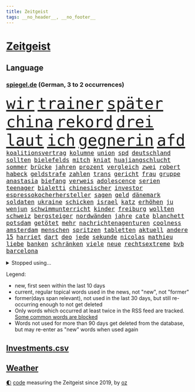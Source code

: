 ```yaml
---
title: Zeitgeist
tags: __no_header__, __no_footer__
---
```


# [Zeitgeist](https://oliz.io/zeitgeist/)

## Language

<h3><a href="https://www.spiegel.de" target="_blank">spiegel.de</a> (German, 3 to 2 occurrences)</h3>
<p style="font-family:monospace">
<span style="font-size:32pt"><a href="news_links.html#wir" class="current">wir</a></span>
<span style="font-size:32pt"><a href="news_links.html#trainer" class="current">trainer</a></span>
<span style="font-size:32pt"><a href="news_links.html#später" class="current">später</a></span>
<span style="font-size:32pt"><a href="news_links.html#china" class="current">china</a></span>
<span style="font-size:32pt"><a href="news_links.html#rekord" class="current">rekord</a></span>
<span style="font-size:32pt"><a href="news_links.html#drei" class="current">drei</a></span>
<span style="font-size:32pt"><a href="news_links.html#laut" class="current">laut</a></span>
<span style="font-size:32pt"><a href="news_links.html#ich" class="current">ich</a></span>
<span style="font-size:32pt"><a href="news_links.html#gegnerin" class="current">gegnerin</a></span>
<span style="font-size:32pt"><a href="news_links.html#afd" class="current">afd</a></span>
<br>
<span style="font-size:12pt"><a href="news_links.html#koalitionsvertrag" class="current">koalitionsvertrag</a></span>
<span style="font-size:12pt"><a href="news_links.html#kolumne" class="current">kolumne</a></span>
<span style="font-size:12pt"><a href="news_links.html#union" class="current">union</a></span>
<span style="font-size:12pt"><a href="news_links.html#spd" class="current">spd</a></span>
<span style="font-size:12pt"><a href="news_links.html#deutschland" class="current">deutschland</a></span>
<span style="font-size:12pt"><a href="news_links.html#sollten" class="current">sollten</a></span>
<span style="font-size:12pt"><a href="news_links.html#bielefelds" class="new">bielefelds</a></span>
<span style="font-size:12pt"><a href="news_links.html#mitch" class="current">mitch</a></span>
<span style="font-size:12pt"><a href="news_links.html#kniat" class="new">kniat</a></span>
<span style="font-size:12pt"><a href="news_links.html#huajiangschlucht" class="new">huajiangschlucht</a></span>
<span style="font-size:12pt"><a href="news_links.html#sommer" class="current">sommer</a></span>
<span style="font-size:12pt"><a href="news_links.html#brücke" class="current">brücke</a></span>
<span style="font-size:12pt"><a href="news_links.html#jahren" class="current">jahren</a></span>
<span style="font-size:12pt"><a href="news_links.html#prozent" class="current">prozent</a></span>
<span style="font-size:12pt"><a href="news_links.html#vergleich" class="current">vergleich</a></span>
<span style="font-size:12pt"><a href="news_links.html#zwei" class="current">zwei</a></span>
<span style="font-size:12pt"><a href="news_links.html#robert" class="current">robert</a></span>
<span style="font-size:12pt"><a href="news_links.html#habeck" class="current">habeck</a></span>
<span style="font-size:12pt"><a href="news_links.html#geldstrafe" class="current">geldstrafe</a></span>
<span style="font-size:12pt"><a href="news_links.html#zahlen" class="current">zahlen</a></span>
<span style="font-size:12pt"><a href="news_links.html#trans" class="current">trans</a></span>
<span style="font-size:12pt"><a href="news_links.html#gericht" class="current">gericht</a></span>
<span style="font-size:12pt"><a href="news_links.html#frau" class="current">frau</a></span>
<span style="font-size:12pt"><a href="news_links.html#gruppe" class="current">gruppe</a></span>
<span style="font-size:12pt"><a href="news_links.html#anastasia" class="new">anastasia</a></span>
<span style="font-size:12pt"><a href="news_links.html#biefang" class="new">biefang</a></span>
<span style="font-size:12pt"><a href="news_links.html#verweis" class="current">verweis</a></span>
<span style="font-size:12pt"><a href="news_links.html#adolescence" class="current">adolescence</a></span>
<span style="font-size:12pt"><a href="news_links.html#serien" class="current">serien</a></span>
<span style="font-size:12pt"><a href="news_links.html#teenager" class="current">teenager</a></span>
<span style="font-size:12pt"><a href="news_links.html#bialetti" class="new">bialetti</a></span>
<span style="font-size:12pt"><a href="news_links.html#chinesischer" class="current">chinesischer</a></span>
<span style="font-size:12pt"><a href="news_links.html#investor" class="current">investor</a></span>
<span style="font-size:12pt"><a href="news_links.html#espressokocherhersteller" class="new">espressokocherhersteller</a></span>
<span style="font-size:12pt"><a href="news_links.html#sagen" class="current">sagen</a></span>
<span style="font-size:12pt"><a href="news_links.html#geld" class="current">geld</a></span>
<span style="font-size:12pt"><a href="news_links.html#dänemark" class="current">dänemark</a></span>
<span style="font-size:12pt"><a href="news_links.html#soldaten" class="current">soldaten</a></span>
<span style="font-size:12pt"><a href="news_links.html#ukraine" class="current">ukraine</a></span>
<span style="font-size:12pt"><a href="news_links.html#schicken" class="current">schicken</a></span>
<span style="font-size:12pt"><a href="news_links.html#israel" class="current">israel</a></span>
<span style="font-size:12pt"><a href="news_links.html#katz" class="new">katz</a></span>
<span style="font-size:12pt"><a href="news_links.html#erhöhen" class="current">erhöhen</a></span>
<span style="font-size:12pt"><a href="news_links.html#ju" class="current">ju</a></span>
<span style="font-size:12pt"><a href="news_links.html#wenjun" class="new">wenjun</a></span>
<span style="font-size:12pt"><a href="news_links.html#schwimmunterricht" class="new">schwimmunterricht</a></span>
<span style="font-size:12pt"><a href="news_links.html#kinder" class="current">kinder</a></span>
<span style="font-size:12pt"><a href="news_links.html#freiburg" class="current">freiburg</a></span>
<span style="font-size:12pt"><a href="news_links.html#wollten" class="current">wollten</a></span>
<span style="font-size:12pt"><a href="news_links.html#schweiz" class="current">schweiz</a></span>
<span style="font-size:12pt"><a href="news_links.html#bergsteiger" class="current">bergsteiger</a></span>
<span style="font-size:12pt"><a href="news_links.html#nordwänden" class="new">nordwänden</a></span>
<span style="font-size:12pt"><a href="news_links.html#jahre" class="current">jahre</a></span>
<span style="font-size:12pt"><a href="news_links.html#cate" class="current">cate</a></span>
<span style="font-size:12pt"><a href="news_links.html#blanchett" class="current">blanchett</a></span>
<span style="font-size:12pt"><a href="news_links.html#potsdam" class="current">potsdam</a></span>
<span style="font-size:12pt"><a href="news_links.html#getötet" class="current">getötet</a></span>
<span style="font-size:12pt"><a href="news_links.html#mehr" class="current">mehr</a></span>
<span style="font-size:12pt"><a href="news_links.html#nachrichtenagenturen" class="new">nachrichtenagenturen</a></span>
<span style="font-size:12pt"><a href="news_links.html#coolness" class="current">coolness</a></span>
<span style="font-size:12pt"><a href="news_links.html#amsterdam" class="current">amsterdam</a></span>
<span style="font-size:12pt"><a href="news_links.html#menschen" class="current">menschen</a></span>
<span style="font-size:12pt"><a href="news_links.html#spritzen" class="new">spritzen</a></span>
<span style="font-size:12pt"><a href="news_links.html#tabletten" class="new">tabletten</a></span>
<span style="font-size:12pt"><a href="news_links.html#aktuell" class="current">aktuell</a></span>
<span style="font-size:12pt"><a href="news_links.html#andere" class="current">andere</a></span>
<span style="font-size:12pt"><a href="news_links.html#15" class="current">15</a></span>
<span style="font-size:12pt"><a href="news_links.html#harriet" class="new">harriet</a></span>
<span style="font-size:12pt"><a href="news_links.html#dart" class="new">dart</a></span>
<span style="font-size:12pt"><a href="news_links.html#deo" class="new">deo</a></span>
<span style="font-size:12pt"><a href="news_links.html#jede" class="current">jede</a></span>
<span style="font-size:12pt"><a href="news_links.html#sekunde" class="current">sekunde</a></span>
<span style="font-size:12pt"><a href="news_links.html#nicolas" class="current">nicolas</a></span>
<span style="font-size:12pt"><a href="news_links.html#mathieu" class="current">mathieu</a></span>
<span style="font-size:12pt"><a href="news_links.html#liebe" class="current">liebe</a></span>
<span style="font-size:12pt"><a href="news_links.html#banken" class="current">banken</a></span>
<span style="font-size:12pt"><a href="news_links.html#schränken" class="current">schränken</a></span>
<span style="font-size:12pt"><a href="news_links.html#viele" class="current">viele</a></span>
<span style="font-size:12pt"><a href="news_links.html#neue" class="current">neue</a></span>
<span style="font-size:12pt"><a href="news_links.html#rechtsextreme" class="current">rechtsextreme</a></span>
<span style="font-size:12pt"><a href="news_links.html#bvb" class="current">bvb</a></span>
<span style="font-size:12pt"><a href="news_links.html#barcelona" class="current">barcelona</a></span>
</p>
<details>
<summary>Stopped using...</summary>
<p class="former" style="font-size:12pt">
2020(1638) arbeitsplatz(1637) zeugen(1637) 35(1636) angela(1636) bochum(1636) gemeinden(1636) merkel(1636) getan(1635) schlechten(1635) umstrittenen(1635) verpflichtet(1635) prüft(1634) terroristen(1634) funktionieren(1633) halle(1633) manchester(1633) wettbewerb(1633) bekanntesten(1632) beteiligten(1632) daher(1632) durchsucht(1632) erinnerungen(1632) kämpfte(1632) verbietet(1632) abstimmen(1631) beschreibt(1631) fielen(1631) gelassen(1631) größer(1631) hotel(1631) jugendlichen(1631) militärs(1631) signal(1631) eingestellt(1630) mengen(1630) nummer(1630) strengere(1630) unbekannten(1630) 31(1629) gefährliche(1629) lauterbach(1629) nahmen(1629) sanktionen(1629) explosion(1628) hinterher(1628) hoher(1628) niederlande(1628) united(1628) zentrum(1628) überwinden(1628) coach(1627) angekommen(1626) athleten(1626) irak(1626) kanzleramt(1626) schoss(1626) schwierigkeiten(1626) sturm(1626) taylor(1626) viertel(1626) wohnhaus(1626) stolz(1625) bsc(1624) hertha(1624) rassistischen(1624) tokio(1624) ausfallen(1623) endgültig(1623) frachter(1623) langfristig(1623) woher(1623) klimapolitik(1622) störung(1622) brite(1621) mittlerweile(1621) 2030(1619) brutal(1619) porsche(1619) bundesstaat(1618) genauso(1618) begann(1617) hotels(1617) nerven(1617) weckt(1616) überholt(1616) einschränkungen(1615) gekauft(1615) polnische(1614) verantwortung(1614) änderungen(1614) achten(1613) halb(1613) haushalte(1613) holocaust(1613) steffen(1611) orten(1608) vorgelegt(1608) syrer(1607) wem(1605) vorwürfen(1604) ausgesetzt(1603) holte(1603) bremsen(1602) besteht(1597) beweise(1597) gehabt(1589) teuren(1579) aktionen(1567) schiffe(1555) gebeten(1456) rumänien(1451) werte(1440) finanziert(1437) lediglich(1419) gestanden(1409) novak(1373) befürwortet(1327) 700(1321) nachspielzeit(1316) realität(1308) gemeinschaft(1300) älteste(1269) schülerin(1239) gestört(1232) rande(1232) tradition(1220) zufall(1209) geheimdienst(1198) gefechte(1182) beschäftigen(1176) schwieriger(1172) zusammenhalt(1172) geschenk(1160) terror(1127) kriegsverbrechen(1111) brandenburger(1108) fox(1088) anschuldigungen(1068) regieren(1065) hitze(1046) ausbauen(1031) jimmy(1016) angehörigen(1013) neustart(1013) fahrgäste(1012) newsletter(1010) schwimmen(1007) entfernen(1000) geste(1000) verstoßen(997) landwirtschaft(987) gehirn(975) peru(957) ganzes(956) 05(954) nackt(945) antarktis(941) erzielte(932) pakete(897) außenpolitik(881) ig(866) metall(866) staates(859) 4(855) djokovic(845) gesagt(838) liebt(794) wasserstoff(794) startups(786) filmen(784) schweres(783) uefa(777) karin(773) tragischen(754) fließen(744) asylpolitik(736) bier(736) durchgesetzt(706) samuel(703) rad(696) unterbrochen(688) ereignis(687) arabischen(686) psychische(676) spektakulären(676) partien(673) mahnen(672) swift(665) herkunft(659) drückt(642) stellvertretende(641) stellenabbau(635) vertrauter(633) pass(630) queere(630) erderwärmung(628) schmidt(625) nördlich(617) froh(608) wmtitel(608) parlamentswahl(596) kandidiert(592) dauerte(588) alaska(586) ärgert(583) schwachen(579) jubeln(575) miliz(568) erwachsenen(563) schwester(560) aserbaidschan(559) verspottet(559) gearbeitet(547) medizinische(542) lahmgelegt(541) zusammengestoßen(540) unternehmens(536) ausfälle(532) 22jährige(531) nächte(530) terrororganisation(525) wilde(524) propalästinensische(517) kilo(514) adam(503) beschuldigte(502) bettina(502) geiselnahme(496) psychologe(482) geheimnisse(481) golden(478) po(474) größe(467) gerungen(464) unwahrscheinlich(464) vergleichsweise(464) giftige(463) eilantrag(455) bezeichnete(448) linien(448) besonderes(445) anthony(444) ruiniert(443) aussteigen(442) firmenchef(441) sendet(437) pazifik(435) japaner(434) kindheit(430) dreharbeiten(425) 160(416) zurückziehen(414) manipulation(413) stützt(412) gefälschte(406) auslieferung(405) bronze(405) regimes(398) jenseits(396) mallorca(396) sechste(394) potter(393) angewiesen(391) usmedien(390) rheinmetall(389) handlungen(388) rihanna(387) verdachts(385) kitas(384) höchstwert(382) hessischen(380) jacht(379) schnellste(379) klettert(378) internen(377) dürfe(372) marihuana(372) geschoben(370) vorschriften(365) einblick(364) menschenrechtler(364) fangen(361) auswärtigen(360) gesammelt(353) ostküste(352) angebote(350) parteispitze(340) norwegische(339) engel(337) klug(337) verspielt(336) kontrollen(333) rechtsstreit(325) kugeln(320) leitete(319) lebenserwartung(317) begeisterung(314) gemessen(313) einzig(311) entwirft(308) mitstreiter(308) kanzlerschaft(307) weltkriegs(305) mächtig(302) allmählich(301) eras(301) geschehnissen(301) griechische(300) shitstorm(299) klimawandels(298) verwüstet(298) grand(297) verspätungen(297) einsteigen(296) gewaltsamen(296) beschweren(293) ereignisse(293) matthew(293) stationen(293) ausgebuht(292) neuestes(292) rassistischer(290) co₂ausstoß(286) franken(285) lügt(285) kopfhörer(284) einzelhandel(282) grüner(282) vorsichtig(278) wachsende(278) wahlkampfs(276) zulassung(276) enttäuschung(275) gekämpft(275) verstärken(274) autounfall(273) bitcoin(272) gemeinsames(271) reihen(271) beschert(269) popsängerin(269) immobilienkrise(268) usmilitär(268) verfehlt(267) ertrunken(266) lothar(266) englischer(265) oberfläche(264) homeoffice(263) fitnessstudio(262) lebe(261) legende(261) glaube(257) dämpfer(256) militärexperte(256) geschah(252) ausgeschieden(251) verkörpert(251) sondersitzung(250) anrichten(247) a1(246) routinen(246) dir(243) drohenden(243) lächerlich(243) coronavirus(241) sekte(241) tatwaffe(239) merz'(237) brauchte(236) schadstoffe(234) metropolen(231) sechsten(230) trübt(229) ludwig(228) japans(226) 27jährige(225) kalifornischen(225) impfgegner(224) charts(223) norwegischen(222) standard(221) tagesordnung(221) kanal(220) kuba(220) prangern(219) verbannt(218) ausgetauscht(217) gerammt(215) weitermachen(215) stichelt(213) gebiets(212) einzusetzen(211) bauarbeiten(210) schwedischen(210) gescheiterte(209) bezeichnen(207) paketen(207) umsätze(207) celle(206) ngos(205) versorgen(205) ausweitung(204) pakistanischen(204) baku(203) eingestuft(203) revision(203) rodrigo(203) beweis(202) spieltag(202) bewirbt(201) state(201) hugo(197) trudeau(197) abgeschlagen(196) krankenhäusern(196) podcasts(196) recherchen(196) wolfsburger(196) festgehalten(194) koalieren(194) anzahl(193) bastelt(192) dicht(192) gelangen(191) raumfahrtunternehmen(191) fassen(189) kansas(189) verdiente(188) betrag(187) härteren(187) braunschweig(186) eindämmen(186) freundlich(186) spö(186) aston(185) silke(185) ufer(185) unosicherheitsrat(185) einziehen(183) milde(182) infiziert(181) mächtigste(180) vermittelt(180) vögel(180) grundschulen(179) neymar(179) ursprung(179) finnische(177) springer(177) dreier(176) geladen(176) haustiere(176) warnzeichen(176) feierlich(175) alljährlich(174) sinkende(174) techno(174) brooklyn(173) eilt(173) guterres(172) reichten(172) stellungen(172) unogeneralsekretär(172) neuwagen(171) nadel(170) südlich(170) eva(169) sportdirektor(169) militärhilfen(167) tarifgespräche(167) brille(166) fünfprozenthürde(165) getrennt(164) hiobsbotschaft(164) klimaaktivistin(163) wurst(163) führungskräfte(161) pink(161) t(161) warriors(161) amtsantritt(160) heizen(160) klassenzimmer(160) tabellenspitze(160) techniker(160) wohnhäuser(160) bob(158) ukrainepolitik(158) untersuchten(158) volksbühne(158) beschuldigten(157) erkrankten(157) gedenkt(157) rekordhoch(157) verhinderten(157) panikattacken(156) schokolade(156) auszüge(155) elfjähriges(155) humanitärer(155) gemeinsamer(154) rekordniveau(154) vereint(154) nette(153) ausgegeben(149) demonstrativ(149) 72(148) 8(148) flutkatastrophe(147) fsv(147) fußballliga(147) kompakt(147) scheiden(147) tonnenweise(147) treibstoff(147) atomwaffen(146) erwachsen(146) islamischer(146) personalien(146) zünden(145) wärmepumpen(144) mexico(143) staatsverschuldung(143) unfällen(143) zusammenstoß(143) 37jährige(141) bewunderung(141) ginge(140) unterdrückung(140) cduabgeordneter(139) warnstreiks(139) bundesbank(138) ungebremst(138) beschädigen(137) entführte(137) komikerin(137) effizient(136) systematischen(136) nordsyrien(135) provokanten(135) brandanschlag(133) formuliert(133) pokémon(133) wehtun(133) zufriedenheit(133) ökonomische(133) grimes(132) heinrich(132) zurückgeholt(132) schwierigsten(131) angestellter(130) bosch(130) nets(130) potenziellen(130) ausbilden(129) kurioses(129) angemeldet(128) cornelia(128) belasten(127) geplündert(127) smog(127) abkehr(126) feministische(126) afdchefin(125) alfred(125) antritt(125) beton(125) ferne(125) atalanta(124) euregierungschefs(124) finanzieren(124) wiese(124) 57(123) heimatorte(123) jesus(123) arbeitsgericht(122) bangt(122) drohung(122) aserbaidschans(121) fahrplan(121) realistisch(121) royale(121) wirtschaftsweisen(121) niederlagen(120) suspendiert(120) vorgezogene(120) anonyme(119) elternhaus(119) tropfen(119) cousin(118) globe(118) vendée(118) durchbringen(117) französin(117) herunter(117) kühler(117) onlyfans(117) regie(117) amtseinführung(116) linkedin(116) verordnet(116) bildzeitung(114) heidelberger(114) liter(114) nordische(114) verwandeln(114) feuerwerk(113) marius(113) oscarverleihung(113) stuhl(113) veränderten(113) zurückhaltender(113) machthabern(112) abgewählt(111) besonderer(111) ältestes(111) mcconaughey(110) produkt(110) resilienz(110) wgzimmer(110) drogenkartelle(109) grüßen(109) lockern(109) schiffsunglück(109) tanz(109) vorläufig(109) ärmer(109) birgt(108) aufbruchstimmung(107) ballauf(107) produktiver(107) schenk(107) schmid(107) spielraum(107) würdig(107) sage(106) schacht(106) zurückgegeben(106) chefredakteurin(105) general(105) bali(104) cadillac(104) einhell(104) einstecken(104) makita(104) ryobi(104) worx(104) 2034(103) formtief(103) strich(103) weigern(103) argument(102) radikaler(102) anfänger(101) anführerin(101) insider(101) mitgliedschaft(101) fahrverbot(100) francesco(100) missglückte(100) lasse(99) marsalek(99) verbalen(99) wiederum(99) geiger(98) georgischen(98) kombination(98) sportchef(98) venezolanische(98) vinzenz(98) jonas(97) umsonst(97) weite(97) durchgang(96) ergreifen(94) geldanlage(94) zündet(94) aktive(93) bemannte(93) boni(93) ezb(92) fsb(92) ökostrom(92) nördlichen(91) stilllegen(91) vision(91) dieselautos(90) dyson(90) gegebenenfalls(90) großraum(90) pfarrer(90) varta(90) vergiftet(90) beeindruckender(89) ecken(89) emma(89) foltergefängnissen(89) kapitulation(89) minijobber(89) oppositionellen(89) cynthia(88) erivo(88) geschenken(88) op(88) anstellt(87) dringendem(87) freud(87) gründet(87) helferinnen(87) juventus(87) tauschen(87) abhängen(86) briefen(86) belgier(85) erdtrabant(85) kaninchen(85) mehrjährigen(85) chemiekonzern(84) isanführer(84) pelicots(84) bewertung(83) kompensieren(83) regelungen(83) tafeln(83) techbosse(83) verrücktesten(83) verzögert(83) bewaffneten(82) curry(82) panamakanals(82) zyklon(82) börsennotierung(81) eyes(81) ingolstadt(81) madrider(81) orbit(81) panama(81) privater(81) verteilte(81) zusammenschluss(81) baubranche(80) baustellen(80) limit(80) traditioneller(80) currywurst(79) enteignet(79) ernte(79) wahlversprechen(79) bewegte(78) familiengeschichte(78) frost(78) geborene(78) handygames(78) hintergründen(78) somalia(78) stoff(78) benennt(77) dopingtests(77) exwirecardvorstand(77) himmler(77) rücksicht(77) sschef(77) verwandelten(77) wonach(77) anfangen(76) ausgerottet(76) träge(76) turm(76) turnieren(76) vorbeigeflogen(76) einverleiben(75) meldungen(75) zahlte(75) karibikinsel(74) niederlegung(74) radprofi(74) regierte(74) schwede(74) vollständige(74) amtlich(73) assadanhänger(73) außergewöhnlicher(73) melbourne(73) micheil(73) zufälle(73) dinosauriern(72) erlebnisse(72) gesetzentwurf(71) hannawald(71) pflegenotstand(71) spanischer(71) architekten(70) aufgegebene(70) diverse(70) elitesoldat(70) mithalten(70) stellvertreter(70) viererbob(70) doris(69) drücken(69) entkommt(69) funktionierte(69) furchtbar(69) gap(69) malen(69) taxi(69) auslandsnachrichtendienst(68) beamtenstatus(68) fernzug(68) interaktiver(68) monatelang(68) ratschlag(68) weltraumschrott(68) zigarette(68) abo(67) bekanntgegeben(67) elbtunnel(67) regionalen(67) rentenversicherung(67) vereinbar(67) w(67) überfielen(67) erneuerung(66) freikommen(66) londons(66) narzissmus(66) prokrastination(66) ähnlichkeit(66) beauftragt(65) kneipe(65) leichtigkeit(65) norwegischer(65) schimpfte(65) sechzigerjahren(65) unpünktlich(65) verpflegung(65) verzweifelten(65) überzogen(65) dreierbündnis(64) neos(64) övp(64) abgekommen(63) bedauert(63) culkin(63) dumplings(63) feierabendverkehr(63) kieran(63) migrationsthemen(63) moral(63) napoleon(63) doppelstaatlern(62) kümmert(62) militärausgaben(62) tauschten(62) abtrünnige(61) gentleman(61) herkunftsland(61) inne(61) pakistanische(61) trumpanhänger(61) turbulentes(61) aufbau(60) brennen(60) klausur(60) plaudert(60) radikalisiert(60) zugehörigkeit(60) belgrad(59) co₂preis(59) geflogen(59) geständnis(59) schleswigholsteins(59) neymars(58) wehrte(58) lebensstil(57) talkshow(57) wirtschaftsstandort(57) auftaktmatch(56) bevorstehenden(56) gift(56) kugelbomben(56) meb(56) notenbank(56) aussortiert(55) blumen(55) dark(55) innovativ(55) norwegens(55) strömte(55) umgekippt(55) 155(54) anfrage(54) autokauf(54) bismarcks(54) gouverneurin(54) spioniert(54) aggression(53) durchsetzung(53) echo(53) manuela(53) radelt(52) verwechselt(52) ausbruchs(51) boom(51) boykottiert(51) eingelöst(51) erkämpfte(51) goebbels(51) präparierte(51) rennkalender(51) stallone(51) treffpunkt(51) 299(50) datenschützer(50) humbert(50) langläufer(50) niedergeschlagen(50) spielplatz(50) spitzen(50) ugo(50) ausgefeilte(49) chefredakteur(49) denis(49) duelle(49) starship(49) fußballbundestrainer(48) kombinierer(48) luxus(48) spender(48) umzusetzen(48) usstrafzölle(48) vorgesehene(48) inszenierung(47) millionenspende(47) palästinaflagge(47) personelle(47) saale(47) umsiedlung(47) burkina(46) faso(46) reif(46) videoassistent(46) zähnen(46) 0(45) befreite(45) empfohlenen(45) problems(45) trage(45) videobeweis(45) lebenslauf(44) regierungstruppen(44) warnstreik(44) aufpassen(43) bismarck(43) bundestagsverwaltung(43) erreichten(43) fleck(43) gehypten(43) nikola(43) terminal(43) vaterschaft(43) davie(42) ekitiké(42) flow(42) fußballstar(42) gedenktag(42) mondes(42) selke(42) verschärfte(42) werders(42) deine(41) witzfigur(41) angehalten(40) eben(40) lotti(40) steuererklärung(40) guantanamo(39) pflegende(39) to(39) ungleiche(39) 235(38) festland(38) santos(38) windkraftanlagen(38) wohnungsbrand(38) cruises(37) désirée(37) mitbekommen(37) aufrechterhalten(36) bestechung(36) lanka(36) pflegen(36) skiwm(36) sri(36) weiblich(36) anpfiff(35) fundament(35) nordischen(35) strikt(35) stromnetz(35) dewalt(34) entzweit(34) hotelzimmer(34) undichte(34) verhältnisse(34) watch(34) wetterwechsel(34) ablegen(33) jugendklub(33) karneval(33) moderner(33) reisehinweise(33) sarscov2(33) schwimmbäder(33) unsummen(33) verübt(33) wette(33) gerichtsprozess(32) grundgesetzes(32) human(32) nachlass(32) rights(32) schreckens(32) südpol(32) riviera(31) saniert(31) albanese(30) fahrerflucht(30) haushaltsdefizit(30) jazz(30) wählern(30) athena(29) fraktionsvorsitzende(29) intendant(29) klose(29) nachbesserungen(29) pflegern(29) religiöse(29) theaters(29) 26jährigen(28) feinstaub(28) gazaplan(28) landesweit(28) sge(28) adel(27) aufgegangen(27) dick(27) ermittlungsbehörde(27) migrationshintergrund(27) tagebau(27) weggeworfene(27) wohnraum(27) bswpolitiker(26) fahrgästen(26) gewandelt(26) hirte(26) rekordmeister(26) abstand(25) großzügig(25) henning(25) koala(25) verschaffte(25) banner(24) erben(24) haare(24) offenlegung(24) preisgekrönte(24) ukraines(24) buchung(23) dopingsperre(23) expartnerin(23) fanszene(23) konzentriert(23) müttern(23) schlimme(23) glaubenssätzen(22) höchster(22) migrationsfragen(22) schreitet(22) silber(22) stapeln(22) wahlbeteiligung(22) achte(21) berechnungen(21) doziert(21) übergriffig(21) mesut(20) saturn(20) sondervermögen(20) spe(20) temperatur(20) traten(20) özil(20) hanna(19) russlandfeldzug(19) vodafone(19) bischöfe(18) buschbrände(18) connecticut(18) franzstefan(18) gady(18) gesellschaftliches(18) kollisionen(18) rasche(18) schutzsuchende(18) sozialwissenschaftler(18) vorantreiben(18) indian(17) küstenwache(17) wells(17) zelebrieren(17) billige(16) rage(16) segelregatta(16) weynbergh(16) bedeutender(15) bundesbehörden(15) kollidieren(15) rundumschlag(15) tennisturnier(15) trondheim(15) unweit(15) verlass(15) übergewicht(15) übernachten(15) beendigung(14) oberursel(14) pkk(14) pkkgründer(14) rekordgewinn(14) schwarzrotes(14) öcalan(14) alleinige(13) berry(13) hörnchen(13) riesen(13) geglaubt(12) mäßig(12) unwetter(12) warnstreikwelle(12) desaströsen(11) führenden(11) gigantisches(11) luxusjacht(11) sahelzone(11) sinnlose(11) sondierung(11) sondierungen(11) sondierungsgesprächen(11) sonnig(11) staatsräson(11) versagten(11)
</p>
</details>
<p>Legend:
<ul>
<li><span class="new">new</span>, first seen within the last 10 days</li>
<li><span class="current">current</span>, regular topical words used in the news, not "new", not "former"</li>
<li><span class="former">former(days span relevant)</span>, not used in the last 30 days, but still re-occurring enough to not get deleted</li>
<li>Only words which occurred at least twice in the RSS feed are tracked. <a href="language/filters.py">Some common words are blocked</a></li>
<li>Words not used for more than 90 days get deleted from the database, but may re-enter as "new" words when used again</li>
</ul>
</p>

## [Investments](investments.html)[.csv](investments.csv)

## [Weather](weather.html)

<footer>
<a href="javascript:toggleTheme()" class="nav">🌓</a>
<a href="https://github.com/ooz/zeitgeist">code</a> measuring the Zeitgeist since 2019, by <a href="https://oliz.io">oz</a>
</footer>
